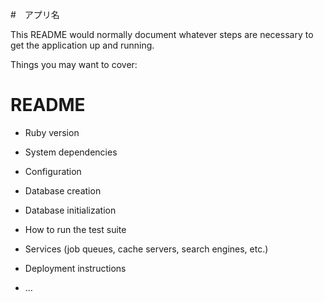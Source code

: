 #　アプリ名

This README would normally document whatever steps are necessary to get the
application up and running.

Things you may want to cover:

# README

* Ruby version

* System dependencies

* Configuration

* Database creation

* Database initialization

* How to run the test suite

* Services (job queues, cache servers, search engines, etc.)

* Deployment instructions

* ...

